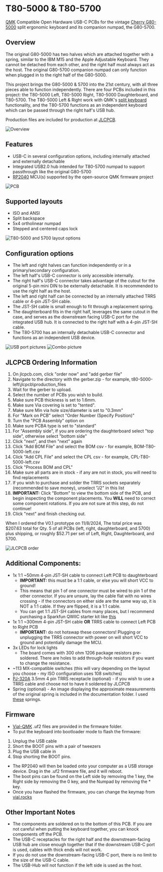 # T80-5000 & T80-5700

[QMK](https://github.com/qmk/qmk_firmware) Compatible Open Hardware USB-C PCBs for the vintage [Cherry G80-5000](https://deskthority.net/wiki/Cherry_G80-5000) split ergonomic keyboard and its companion numpad, the G80-5700.



## Overview
The original G80-5000 has two halves which are attached together with a spring, similar to the IBM M15 and the Apple Adjustable Keyboard. They cannot be detached from each other, and the right half must always act as the host.
The original G80-5700 companion numpad can only function when plugged in to the right half of the G80-5000.

This project brings the G80-5000 & 5700 into the 21st century, with all three pieces able to function independently.
There are four PCBs included in this project: the T80-5000 Left, T80-5000 Right, T80-5000 Daughterboard, and T80-5700.
The T80-5000 Left & Right work with QMK's [split keyboard](https://docs.qmk.fm/features/split_keyboard) functionality, and the T80-5700 functions as an independent keyboard which can be passed through the right half's USB hub.

Production files are included for production at [JLCPCB](https://jlcpcb.com/).

![Overview](https://github.com/nearestexit/t80-5000/blob/main/documentation/DSC03446.JPG)


## Features
 - USB-C in several configuration options, including internally attached and externally detachable
 - Integrated USB2.0 hub intended for T80-5700 numpad to support passthrough like the original G80-5700
 - [RP2040](https://www.raspberrypi.com/products/rp2040/specifications/) MCU(s) supported by the open-source QMK firmware project

![PCB](https://github.com/nearestexit/t80-5000/blob/main/documentation/allcombo.png)

## Supported layouts
 - ISO and ANSI
 - Split backspace
 - 5x4 ortholinear numpad
 - Stepped and centered caps lock
   
![T80-5000 and 5700 layout options](https://github.com/nearestexit/t80-5000/blob/main/documentation/KLE.png?raw=true)

## Configuration options
 - The left and right halves can function independently or in a primary/secondary configuration.
 - The left half's USB-C connector is only accessible internally.
 - The right half's USB-C connector takes advantage of the cutout for the original 5-pin mini DIN to be externally detachable. It is recommended to use the right half as the host.
 - The left and right half can be connected by an internally attached TRRS cable or 4-pin JST-SH cable.
 - The JST-SH cable is small enough to fit through a replacement spring.
 - The daughterboard fits in the right half, leverages the same cutout in the case, and serves as the downstream facing USB-C port for the integrated USB hub. It is connected to the right half with a 4-pin JST-SH cable.
 - The T80-5700 has an internally detachable USB-C connector and functions as an independent USB device.

![USB port pictures](https://github.com/nearestexit/t80-5000/blob/main/documentation/DSC03448.JPG)
![Combo picture](https://github.com/nearestexit/t80-5000/blob/main/documentation/misccombo.png)

## JLCPCB Ordering Information
1. On jlcpcb.com, click "order now" and "add gerber file"
2. Navigate to the directory with the gerber.zip - for example, t80-5000-left\jlcpcb\production_files
3. Wait for the gerber to upload.
4. Select the number of PCBs you wish to build.
5. Make sure PCB thickness is set to 1.6mm.
6. Make sure Via covering is set to "tented".
7. Make sure Min via hole size/diameter is set to "0.3mm"
8. For "Mark on PCB" select "Order Number (Specify Position)"
9. Turn the "PCB Assembly" option on
10. Make sure PCBA type is set to "standard"
11. For "Assembly side", if you are ordering the daughterboard select "top side", otherwise select "bottom side"
12. Click "next", and then "next" again
13. Click "Add BOM File" and select the BOM csv - for example, BOM-T80-5000-left.csv
14. Click "Add CPL File" and select the CPL csv - for example, CPL-T80-5000-left.csv
15. Click "Process BOM and CPL"
16. Make sure all parts are in stock - if any are not in stock, you will need to find replacements
17. If you wish to purchase and solder the TRRS sockets separately (recommended to save money), unselect "J2" in this list
18. **IMPORTANT:** Click "Bottom" to view the bottom side of the PCB, and begin inspecting the component placements. You **WILL** need to correct some component rotations. If you are not sure at this step, do not continue!
19. Click "next" and finish checking out.

When I ordered the V0.1 prototype on 11/8/2024, The total price was $207.63 total for Qty. 5 of all PCBs (left, right, daughterboard, and 5700) plus shipping, or roughly $52.71 per set of Left, Right, Daughterboard, and 5700.

![JLCPCB order](https://github.com/nearestexit/t80-5000/blob/main/documentation/JLCPCB%20order.png)

## Additional Components:
- 1x 1:1 ~50mm 4-pin JST-SH cable to connect Left PCB to daughterboard
  - **IMPORTANT:** this must be a 1:1 cable, or else you will short VCC to ground!
  - This means that pin 1 of one connector must be wired to pin 1 of the other connector. If you are unsure, lay the cable flat with no wires crossing - if the connectors on either side are the same way up, it is NOT a 1:1 cable. If they are flipped, it is a 1:1 cable.
  - You can get 1:1 JST-SH cables from many places, but I recommend purchasing a Sparkfun QWIIC starter kit like [this](https://www.amazon.com/dp/B08HQ1VSVL)
- 1x 1:1 ~300mm 4-pin JST-SH cable **OR** TRRS cable to connect Left PCB to Right PCB
  - **IMPORTANT:** do not hotswap these connectors! Plugging or unplugging the TRRS connector with power on will short VCC to ground and potentially damage the MCU.
- 3x LEDs for lock lights
  - The board comes with 300 ohm 1206 package resistors pre-soldered. There are holes to add through-hole resistors if you want to change the resistance.
- ~113 MX-compatible switches (this will vary depending on the layout you choose - my ISO configuration uses 108 switches)
- [PJ-320A](https://www.lcsc.com/product-detail/Audio-Connectors_XKB-Connectivity-PJ-320A_C2884926.html) 3.5mm 4 pin TRRS receptacle (optional) - if you wish to use a TRRS cable and choose not to have it soldered by JLCPCB
- Spring (optional) - An image displaying the approximate measurements of the original spring is included in the documentation folder. I used [these](https://www.amazon.com/dp/B0BRHF1DBL) springs.

## Firmware
- [Vial-QMK](https://get.vial.today/) .uf2 files are provided in the firmware folder.
- To put the keyboard into bootloader mode to flash the firmware:
1. Unplug the USB cable
2. Short the BOOT pins with a pair of tweezers
3. Plug the USB cable in
4. Stop shorting the BOOT pins.
- The RP2040 will then be loaded onto your computer as a USB storage device. Drag in the .uf2 firmware file, and it will reboot.
- The boot pins can be found on the Left side by removing the 1 key, the Right side by removing the 0 key, and the Numpad by removing the * key.
- Once you have flashed the firmware, you can change the keymap from [vial.rocks](https://vial.rocks)

## Other Important Notes
- The components are soldered on to the bottom of this PCB. If you are not careful when putting the keyboard together, you can knock components off the PCB.
- The USB-C receptacles for the right half and the downstream-facing USB hub are close enough together that if the downstream USB-C port is used, cables with thick ends will not work.
- If you do not use the downstream-facing USB-C port, there is no limit to the size of the USB-C cable.
- The USB-Hub will not function if the left side is used as the host.
  
